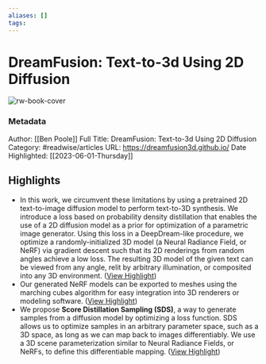 ```yaml
---
aliases: []
tags:
---
```

# DreamFusion: Text-to-3d Using 2D Diffusion

![rw-book-cover](https://dreamfusion3d.github.io/assets/images/dreamfusion_samples.png)
### Metadata
Author: [[Ben Poole]]
Full Title: DreamFusion: Text-to-3d Using 2D Diffusion
Category: #readwise/articles
URL: https://dreamfusion3d.github.io/
Date Highlighted: [[2023-06-01-Thursday]]

## Highlights
- In this work, we circumvent these limitations by using a pretrained 2D text-to-image diffusion model to perform text-to-3D synthesis. We introduce a loss based on probability density distillation that enables the use of a 2D diffusion model as a prior for optimization of a parametric image generator. Using this loss in a DeepDream-like procedure, we optimize a randomly-initialized 3D model (a Neural Radiance Field, or NeRF) via gradient descent such that its 2D renderings from random angles achieve a low loss. The resulting 3D model of the given text can be viewed from any angle, relit by arbitrary illumination, or composited into any 3D environment. ([View Highlight](https://read.readwise.io/read/01h1t810qwgxwbpdg01f7s7spj))
- Our generated NeRF models can be exported to meshes using the marching cubes algorithm for easy integration into 3D renderers or modeling software. ([View Highlight](https://read.readwise.io/read/01h1t824g99sx0nsm834q513by))
- We propose **Score Distillation Sampling (SDS)**, a way to generate samples from a diffusion model by optimizing a loss function. SDS allows us to optimize samples in an arbitrary parameter space, such as a 3D space, as long as we can map back to images differentiably. We use a 3D scene parameterization similar to Neural Radiance Fields, or NeRFs, to define this differentiable mapping. ([View Highlight](https://read.readwise.io/read/01h1t8darc0wmvzp09atap34vp))
